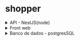 # shopper

<details>
<summary>API - NestJS(node)</summary>

## API - NestJS(node)
- https://shopper-0tsi.onrender.com/api

| Metodo |  Rota | Descricao |
|---|---|---|
| POST | user/create-driver | cadastrar motorista no banco |
| POST | user/create-passenger | cadastrar passageiro no banco |
| POST | user/create-vehicle | cadastrar veículo no banco |
| GET | user/driver | listar motoristas |
| GET | user/passenger | listar passageiros |
| GET | user/vehicle | listar veículos |
| POST | ride/estimate | calcula o trajeto e mostra o motorista |
| PATCH | ride/confirm | salva a viagem no banco |
| PATCH | {driver_id}/ride/{customer_id} | busca historico de viagens |

- Integrado aos serviços do google: Directions API, Routes API

</details>

<details>
<summary>Front web</summary>

## Front web - React TypeScript
- https://shopper-ashy-three.vercel.app/
- Integrado aos serviços do google: Directions API, Maps API

</details>


<details>
<summary>Banco de dados - postgresSQL</summary>

## Banco de dados - postgresSQL

```mermaid
erDiagram
    MOTORISTA {
        Int id
        String nome
        String descricao
        Int quilometragem_minima_aceita
        Float custo_por_km
        String descricao_avaliacao
        Float nota_avaliacao
        DateTime data_nascimento
        Int id_veiculo
    }
    PASSAGEIRO {
        String id
        String nome
        String descricao
        DateTime data_nascimento
    }
    VEICULO {
        Int id
        String tipo_veiculo
        String cor_veiculo
        String nome
        String marca
        DateTime ano
        String placa
        String estado_atual_veiculo
    }
    HISTORICOVIAGENS {
        Int id
        Int id_motorista
        String id_passageiro
        String nome_motorista
        String duracao
        Float distancia
        String origem
        String destino
        DateTime data_inicio
        Json rota_google_api
        Float valor
        String status_viagem
    }

    MOTORISTA ||--|| VEICULO : "Possui"
    MOTORISTA ||--o{ HISTORICOVIAGENS : "Registra"
    PASSAGEIRO ||--o{ HISTORICOVIAGENS : "Participa"
```
- banco postgres SQL

</details>
